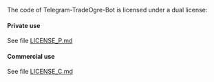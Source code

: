The code of Telegram-TradeOgre-Bot is licensed under a dual license:
#### Private use
See file [LICENSE_P.md](LICENSE_P.md)

#### Commercial use
See file [LICENSE_C.md](LICENSE_C.md)